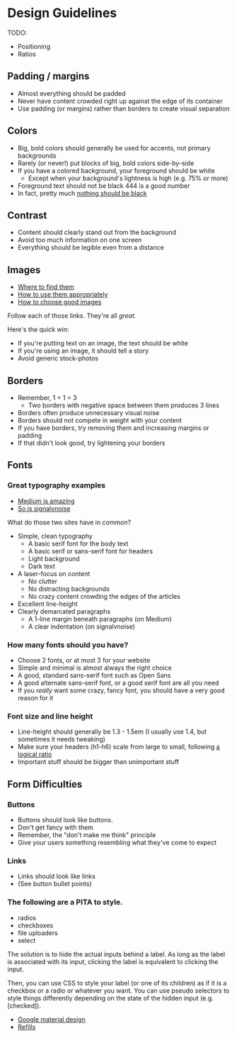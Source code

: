# Design Guidelines

TODO:

- Positioning
- Ratios

## Padding / margins

- Almost everything should be padded
- Never have content crowded right up against the edge of its container
- Use padding (or margins) rather than borders to create visual separation

## Colors

- Big, bold colors should generally be used for accents, not primary backgrounds
- Rarely (or never!) put blocks of big, bold colors side-by-side
- If you have a colored background, your foreground should be white
  - Except when your background's lightness is high (e.g. 75% or more)
- Foreground text should not be black 444 is a good number
- In fact, pretty much [nothing should be black](http://ianstormtaylor.com/design-tip-never-use-black/)

## Contrast

- Content should clearly stand out from the background
- Avoid too much information on one screen
- Everything should be legible even from a distance

## Images

- [Where to find them](https://medium.com/@dustin/stock-photos-that-dont-suck-62ae4bcbe01b)
- [How to use them appropriately](https://medium.com/@erikdkennedy/7-rules-for-creating-gorgeous-ui-part-2-430de537ba96)
- [How to choose good images](http://www.google.com/design/spec/style/imagery.html)

Follow each of those links. They're all *great*.

Here's the quick win:

- If you're putting text on an image, the text should be white
- If you're using an image, it should tell a story
- Avoid generic stock-photos

## Borders

- Remember, 1 + 1 = 3
  - Two borders with negative space between them produces 3 lines
- Borders often produce unnecessary visual noise
- Borders should not compete in weight with your content
- If you have borders, try removing them and increasing margins or padding
- If that didn't look good, try lightening your borders

## Fonts

### Great typography examples

- [Medium is amazing](https://medium.com/@thierrymeier/7-things-craftsmen-can-learn-from-the-worlds-best-sushi-chef-e332d0077375)
- [So is signalvnoise](https://signalvnoise.com/posts/3289-some-advice-from-jeff-bezos)

What do those two sites have in common?

- Simple, clean typography
  - A basic serif font for the body text
  - A basic serif or sans-serif font for headers
  - Light background
  - Dark text
- A laser-focus on content
  - No clutter
  - No distracting backgrounds
  - No crazy content crowding the edges of the articles
- Excellent line-height
- Clearly demarcated paragraphs
  - A 1-line margin beneath paragraphs (on Medium)
  - A clear indentation (on signalvnoise)

### How many fonts should you have?

- Choose 2 fonts, or at most 3 for your website
- Simple and minimal is almost always the right choice
- A good, standard sans-serif font such as Open Sans
- A good alternate sans-serif font, or a good serif font are all you need
- If you *really* want some crazy, fancy font, you should have a very good reason for it

### Font size and line height

- Line-height should generally be 1.3 - 1.5em (I usually use 1.4, but sometimes
  it needs tweaking)
- Make sure your headers (h1-h6) scale from large to small, following [a logical
ratio](http://type-scale.com/)
- Important stuff should be bigger than unimportant stuff

## Form Difficulties

### Buttons

- Buttons should look like buttons.
- Don't get fancy with them
- Remember, the "don't make me think" principle
- Give your users something resembling what they've come to expect

### Links

- Links should look like links
- (See button bullet points)

### The following are a PITA to style.

- radios
- checkboxes
- file uploaders
- select

The solution is to hide the actual inputs behind a label. As long as the label
is associated with its input, clicking the label is equivalent to clicking
the input.

Then, you can use CSS to style your label (or one of its children) as if it is
a checkbox or a radio or whatever you want. You can use pseudo selectors to
style things differently depending on the state of the hidden input (e.g.
  [checked]).



- [Google material design](http://www.google.com/design/spec/material-design/introduction.html)
- [Refills](http://refills.bourbon.io/)
